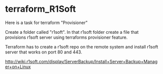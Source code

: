# terraform_R1Soft
Here is a task for terraform "Provisioner" 

Create a folder called "r1soft". In that r1soft folder create a file that provisions r1soft server using terraforms provisioner feature. 

Terraform has to create a r1soft repo on the remote system and install r1soft server that works on port 80 and 443.


http://wiki.r1soft.com/display/ServerBackup/Install+Server+Backup+Manager+on+Linux